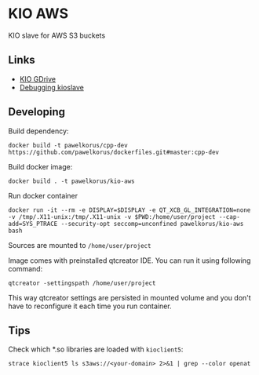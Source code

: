 # KIO AWS

KIO slave for AWS S3 buckets

## Links

* [KIO GDrive](https://github.com/KDE/kio-gdrive)
* [Debugging kioslave](https://community.kde.org/Guidelines_and_HOWTOs/Debugging/Debugging_IOSlaves)

## Developing

Build dependency:

```
docker build -t pawelkorus/cpp-dev https://github.com/pawelkorus/dockerfiles.git#master:cpp-dev
```

Build docker image:
```
docker build . -t pawelkorus/kio-aws
```

Run docker container
```
docker run -it --rm -e DISPLAY=$DISPLAY -e QT_XCB_GL_INTEGRATION=none -v /tmp/.X11-unix:/tmp/.X11-unix -v $PWD:/home/user/project --cap-add=SYS_PTRACE --security-opt seccomp=unconfined pawelkorus/kio-aws bash
```
Sources are mounted to `/home/user/project`

Image comes with preinstalled qtcreator IDE. You can run it using following command:
```
qtcreator -settingspath /home/user/project
```
This way qtcreator settings are persisted in mounted volume and you don't have to reconfigure it each time you run container.

## Tips

Check which *.so libraries are loaded with `kioclient5`:
```
strace kioclient5 ls s3aws://<your-domain> 2>&1 | grep --color openat
```
